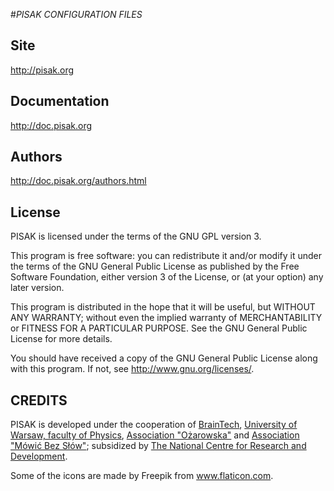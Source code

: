#*PISAK CONFIGURATION FILES*
## Site

http://pisak.org

## Documentation

http://doc.pisak.org

## Authors

http://doc.pisak.org/authors.html

## License

PISAK is licensed under the terms of the GNU GPL version 3.

This program is free software: you can redistribute it and/or modify
it under the terms of the GNU General Public License as published by
the Free Software Foundation, either version 3 of the License, or
(at your option) any later version.

This program is distributed in the hope that it will be useful,
but WITHOUT ANY WARRANTY; without even the implied warranty of
MERCHANTABILITY or FITNESS FOR A PARTICULAR PURPOSE.  See the
GNU General Public License for more details.

You should have received a copy of the GNU General Public License
along with this program.  If not, see <http://www.gnu.org/licenses/>.

## CREDITS

PISAK is developed under the cooperation of [BrainTech](http://www.braintech.pl/ "BrainTech"), [University of Warsaw, faculty of Physics](http://www.fuw.edu.pl/ "FUW"), [Association "Ożarowska"](http://www.ozarowska.prv.pl "Ożarowska") and [Association "Mówić Bez Słów"](http://www.aac.org.pl/ "MówićBezSłów"); subsidized by [The National Centre for Research and Development](http://www.ncbir.pl/ "NCBiR").

Some of the icons are made by Freepik from <a href="http://www.flaticon.com" title="Flaticon">www.flaticon.com</a>.